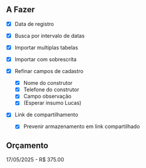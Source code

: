 ## A Fazer

- [X] Data de registro
- [X] Busca por intervalo de datas

- [X] Importar multiplas tabelas
- [X] Importar com sobrescrita

- [X] Refinar campos de cadastro
    - [X] Nome do construtor
    - [X] Telefone do construtor
    - [X] Campo observação
    - [X] (Esperar insumo Lucas)

- [X] Link de compartilhamento
    - [X] Prevenir armazenamento em link compartilhado

## Orçamento
17/05/2025  -   R$ 375.00